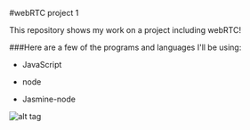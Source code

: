 #webRTC project 1

This repository shows my work on a project including webRTC!

###Here are a few of the programs and languages I'll be using:

- JavaScript

- node

- Jasmine-node

![alt tag](http://blog.xo.com/wp-content/uploads/2013/11/webrtc.jpg)
